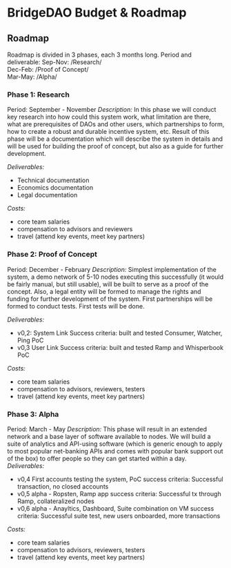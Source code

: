 # BridgeDAO Budget & Roadmap

## Roadmap
Roadmap is divided in 3 phases, each 3 months long.
Period and deliverable:
Sep-Nov: /Research/  
Dec-Feb: /Proof of Concept/  
Mar-May: /Alpha/  

### Phase 1: Research
Period: September - November
*Description:*
In this phase we will conduct key research into how could this system work, what limitation are there, what are prerequisites of DAOs and other users, which partnerships to form, how to create a robust and durable incentive system, etc. Result of this phase will be a documentation which will describe the system in details and will be used for building the proof of concept, but also as a guide for further development.

*Deliverables:*
* Technical documentation
* Economics documentation
* Legal documentation

*Costs:*
* core team salaries
* compensation to advisors and reviewers
* travel (attend key events, meet key partners)


### Phase 2: Proof of Concept
Period: December - February
*Description:*
Simplest implementation of the system, a demo network of 5-10 nodes executing this successfully (it would be fairly manual, but still usable), will be built to serve as a proof of the concept. Also, a legal entity will be formed to manage the rights and funding for further development of the system. First partnerships will be formed to conduct tests. First tests will be done.

*Deliverables:*
* v0,2: System Link
Success criteria: built and tested Consumer, Watcher, Ping PoC
* v0,3 User Link
Success criteria: built and tested Ramp and Whisperbook PoC

*Costs:*
* core team salaries
* compensation to advisors, reviewers, testers
* travel (attend key events, meet key partners)

### Phase 3: Alpha
Period: March - May
*Description:*
This phase will result in an extended network and a base layer of software available to nodes. We will build a suite of analytics and API-using software (which is generic enough to apply to most popular net-banking APIs and comes with popular bank support out of the box) to offer people so they can get started within a day.
*Deliverables:*
* v0,4 First accounts testing the system, PoC
success criteria: Successful transaction, no closed accounts
* v0,5 alpha - Ropsten, Ramp app
success criteria: Successful tx through Ramp, collateralized nodes
* v0,6 alpha - Anayltics, Dashboard, Suite combination on VM
success criteria: Successful suite test, new users onboarded, more transactions

*Costs:*
* core team salaries
* compensation to advisors, reviewers, testers
* travel (attend key events, meet key partners)

